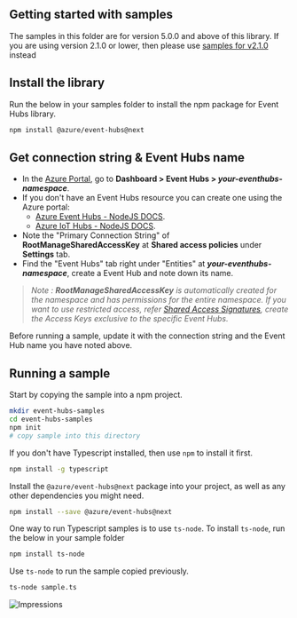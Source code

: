 ## Getting started with samples ##

The samples in this folder are for version 5.0.0 and above of this library. If you are using version 2.1.0 or lower, then please use [samples for v2.1.0](https://github.com/Azure/azure-sdk-for-js/tree/%40azure/event-hubs_2.1.0/sdk/eventhub/event-hubs/samples) instead

## Install the library

Run the below in your samples folder to install the npm package for Event Hubs library.
```bash
npm install @azure/event-hubs@next
```

## Get connection string & Event Hubs name
- In the [Azure Portal](https://portal.azure.com), go to **Dashboard > Event Hubs > _your-eventhubs-namespace_**.
- If you don't have an Event Hubs resource you can create one using the Azure portal:
  - [Azure Event Hubs - NodeJS DOCS](https://docs.microsoft.com/en-us/azure/event-hubs/event-hubs-node-get-started-send).
  - [Azure IoT Hubs - NodeJS DOCS](https://docs.microsoft.com/en-us/azure/iot-hub/iot-hub-node-node-module-twin-getstarted).
- Note the "Primary Connection String" of **RootManageSharedAccessKey** at **Shared access policies** under **Settings** tab.
- Find the "Event Hubs" tab right under "Entities" at **_your-eventhubs-namespace_**, create a Event Hub and note down its name.
> _Note : **RootManageSharedAccessKey** is automatically created for the namespace and has permissions for the entire namespace. If you want to use restricted access, refer [Shared Access Signatures](https://docs.microsoft.com/en-us/rest/api/eventhub/generate-sas-token), create the Access Keys exclusive to the specific Event Hubs._

Before running a sample, update it with the connection string and the Event Hub name you have noted above.

## Running a sample

Start by copying the sample into a npm project.
```bash
mkdir event-hubs-samples
cd event-hubs-samples
npm init
# copy sample into this directory
```

If you don't have Typescript installed, then use `npm` to install it first.
```bash
npm install -g typescript
```

Install the `@azure/event-hubs@next` package into your project, as well as any other dependencies you might need.
```bash
npm install --save @azure/event-hubs@next
```

One way to run Typescript samples is to use `ts-node`. To install `ts-node`, run the below in your sample folder
```bash
npm install ts-node
```

Use `ts-node` to run the sample copied previously.
```bash
ts-node sample.ts
```


![Impressions](https://azure-sdk-impressions.azurewebsites.net/api/impressions/azure-sdk-for-js/sdk/eventhub/event-hubs/samples/README.png)
